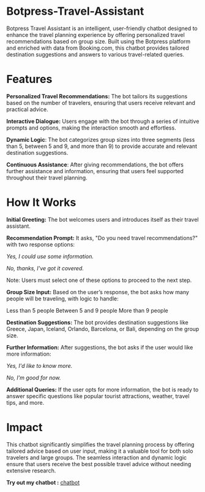 # Botpress-Travel-Assistant
Botpress Travel Assistant is an intelligent, user-friendly chatbot designed to enhance the travel planning experience by offering personalized travel recommendations based on group size. Built using the Botpress platform and enriched with data from Booking.com, this chatbot provides tailored destination suggestions and answers to various travel-related queries.

# Features
**Personalized Travel Recommendations:** The bot tailors its suggestions based on the number of travelers, ensuring that users receive relevant and practical advice.

**Interactive Dialogue:** Users engage with the bot through a series of intuitive prompts and options, making the interaction smooth and effortless.

**Dynamic Logic**: The bot categorizes group sizes into three segments (less than 5, between 5 and 9, and more than 9) to provide accurate and relevant destination suggestions.

**Continuous Assistance**: After giving recommendations, the bot offers further assistance and information, ensuring that users feel supported throughout their travel planning.

# How It Works
**Initial Greeting:** The bot welcomes users and introduces itself as their travel assistant.

**Recommendation Prompt:** It asks, "Do you need travel recommendations?" with two response options:

*Yes, I could use some information.*

*No, thanks, I've got it covered.*

Note: Users must select one of these options to proceed to the next step.

**Group Size Input:** Based on the user’s response, the bot asks how many people will be traveling, with logic to handle:

Less than 5 people
Between 5 and 9 people
More than 9 people

**Destination Suggestions:** The bot provides destination suggestions like Greece, Japan, Iceland, Orlando, Barcelona, or Bali, depending on the group size.

**Further Information:** After suggestions, the bot asks if the user would like more information:

*Yes, I'd like to know more.*

*No, I'm good for now.*

**Additional Queries:** If the user opts for more information, the bot is ready to answer specific questions like popular tourist attractions, weather, travel tips, and more.

# Impact
This chatbot significantly simplifies the travel planning process by offering tailored advice based on user input, making it a valuable tool for both solo travelers and large groups. The seamless interaction and dynamic logic ensure that users receive the best possible travel advice without needing extensive research.

**Try out my chatbot :** [chatbot](https://cdn.botpress.cloud/webchat/v2/shareable.html?botId=091e05ad-76ab-48b9-a02a-24ad43851f8d)




